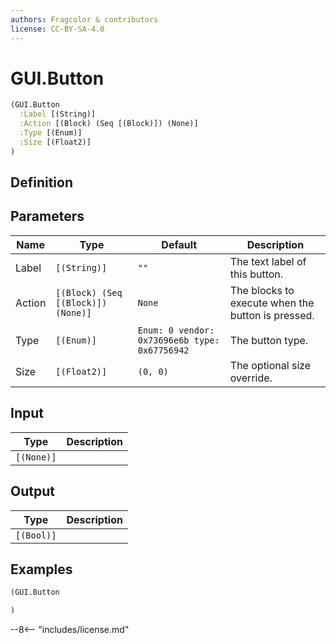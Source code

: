 ```yaml
---
authors: Fragcolor & contributors
license: CC-BY-SA-4.0
---
```



# GUI.Button

```clojure
(GUI.Button
  :Label [(String)]
  :Action [(Block) (Seq [(Block)]) (None)]
  :Type [(Enum)]
  :Size [(Float2)]
)
```


## Definition




## Parameters

| Name | Type | Default | Description |
|------|------|---------|-------------|
| Label | `[(String)]` | `""` | The text label of this button. |
| Action | `[(Block) (Seq [(Block)]) (None)]` | `None` | The blocks to execute when the button is pressed. |
| Type | `[(Enum)]` | `Enum: 0 vendor: 0x73696e6b type: 0x67756942` | The button type. |
| Size | `[(Float2)]` | `(0, 0)` | The optional size override. |


## Input

| Type | Description |
|------|-------------|
| `[(None)]` |  |


## Output

| Type | Description |
|------|-------------|
| `[(Bool)]` |  |


## Examples

```clojure
(GUI.Button

)
```


--8<-- "includes/license.md"
